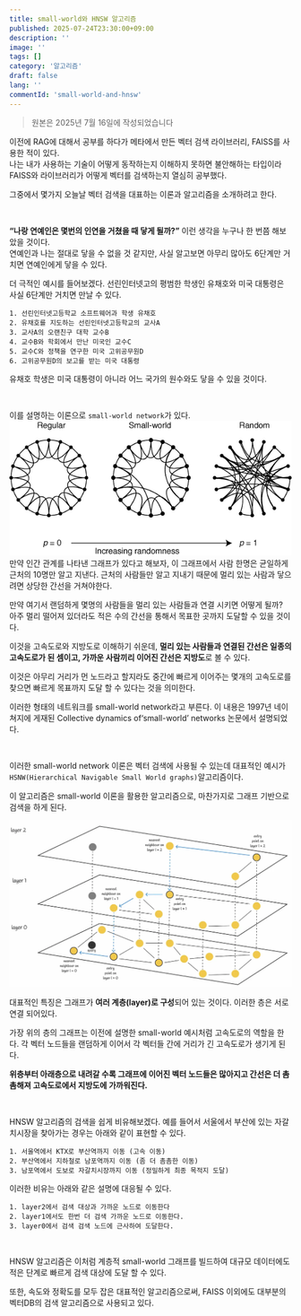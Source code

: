 ```yaml
---
title: small-world와 HNSW 알고리즘
published: 2025-07-24T23:30:00+09:00
description: ''
image: ''
tags: []
category: '알고리즘'
draft: false 
lang: ''
commentId: 'small-world-and-hnsw'
---
```


> 원본은 2025년 7월 16일에 작성되었습니다

이전에 RAG에 대해서 공부를 하다가 메타에서 만든 벡터 검색 라이브러리, FAISS를 사용한 적이 있다.<br>
나는 내가 사용하는 기술이 어떻게 동작하는지 이해하지 못하면 불안해하는 타입이라 FAISS와 라이브러리가 어떻게 벡터를 검색하는지 열심히 공부했다.

그중에서 몇가지 오늘날 벡터 검색을 대표하는 이론과 알고리즘을 소개하려고 한다.

<br>

**“나랑 연예인은 몇번의 인연을 거쳤을 때 닿게 될까?”** 이런 생각을 누구나 한 번쯤 해보았을 것이다.<br>
연예인과 나는 절대로 닿을 수 없을 것 같지만, 사실 알고보면 아무리 많아도 6단계만 거치면 연예인에게 닿을 수 있다.

더 극적인 예시를 들어보겠다. 선린인터넷고의 평범한 학생인 유채호와 미국 대통령은 사실 6단계만 거치면 만날 수 있다.
```
1. 선린인터넷고등학교 소프트웨어과 학생 유채호
2. 유채호를 지도하는 선린인터넷고등학교의 교사A
3. 교사A의 오랜친구 대학 교수B
4. 교수B와 학회에서 만난 미국인 교수C
5. 교수C와 정책을 연구한 미국 고위공무원D
6. 고위공무원D의 보고를 받는 미국 대통령
```
유채호 학생은 미국 대통령이 아니라 어느 국가의 원수와도 닿을 수 있을 것이다.

<br>

이를 설명하는 이론으로 `small-world network`가 있다.
![Small World Network](./smallworld.png)
만약 인간 관계를 나타낸 그래프가 있다고 해보자, 이 그래프에서 사람 한명은 균일하게 근처의 10명만 알고 지낸다. 근처의 사람들만 알고 지내기 때문에 멀리 있는 사람과 닿으려면 상당한 간선을 거쳐야한다.

만약 여기서 랜덤하게 몇명의 사람들을 멀리 있는 사람들과 연결 시키면 어떻게 될까? 아주 멀리 떨어져 있더라도 적은 수의 간선을 통해서 목표한 곳까지 도달할 수 있을 것이다.

이것을 고속도로와 지방도로 이해하기 쉬운데, **멀리 있는 사람들과 연결된 간선은 일종의 고속도로가 된 셈이고, 가까운 사람끼리 이어진 간선은 지방도**로 볼 수 있다.

이것은 아무리 거리가 먼 노드라고 할지라도 중간에 빠르게 이어주는 몇개의 고속도로를 찾으면 빠르게 목표까지 도달 할 수 있다는 것을 의미한다.

이러한 형태의 네트워크를 small-world network라고 부른다. 이 내용은 1997년 네이쳐지에 게재된 Collective dynamics of‘small-world’ networks 논문에서 설명되었다.

<br>

이러한 small-world network 이론은 벡터 검색에 사용될 수 있는데 대표적인 예시가 `HSNW(Hierarchical Navigable Small World graphs)`알고리즘이다.

이 알고리즘은 small-world 이론을 활용한 알고리즘으로, 마찬가지로 그래프 기반으로 검색을 하게 된다.

![HNSW](./hnsw.png)

대표적인 특징은 그래프가 **여러 계층(layer)로 구성**되어 있는 것이다. 이러한 층은 서로 연결 되어있다.

가장 위의 층의 그래프는 이전에 설명한 small-world 예시처럼 고속도로의 역할을 한다. 각 벡터 노드들을 랜덤하게 이어서 각 벡터들 간에 거리가 긴 고속도로가 생기게 된다.

**위층부터 아래층으로 내려갈 수록 그래프에 이어진 벡터 노드들은 많아지고 간선은 더 촘촘해져 고속도로에서 지방도에 가까워진다.**

<br>

HNSW 알고리즘의 검색을 쉽게 비유해보겠다. 예를 들어서 서울에서 부산에 있는 자갈치시장을 찾아가는 경우는 아래와 같이 표현할 수 있다.
```
1. 서울역에서 KTX로 부산역까지 이동 (고속 이동)
2. 부산역에서 지하철로 남포역까지 이동 (좀 더 촘촘한 이동)
3. 남포역에서 도보로 자갈치시장까지 이동 (정밀하게 최종 목적지 도달)
```

이러한 비유는 아래와 같은 설명에 대응될 수 있다.
```
1. layer2에서 검색 대상과 가까운 노드로 이동한다
2. layer1에서도 한번 더 검색 가까운 노드로 이동한다.
3. layer0에서 검색 검색 노드에 근사하여 도달한다.
```

<br>

HNSW 알고리즘은 이처럼 계층적 small-world 그래프를 빌드하여 대규모 데이터에도 적은 단계로 빠르게 검색 대상에 도달 할 수 있다.

또한, 속도와 정확도를 모두 잡은 대표적인 알고리즘으로써, FAISS 이외에도 대부분의 벡터DB의 검색 알고리즘으로 사용되고 있다.